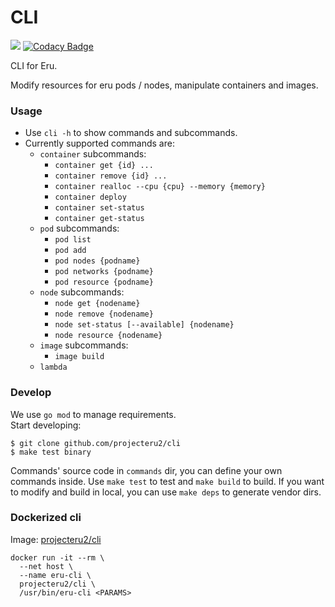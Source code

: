CLI
=====
![](https://github.com/projecteru2/cli/workflows/goreleaser/badge.svg)
[![Codacy Badge](https://app.codacy.com/project/badge/Grade/e9a4c445afb549fea950b4353197e859)](https://www.codacy.com/gh/projecteru2/cli?utm_source=github.com&amp;utm_medium=referral&amp;utm_content=projecteru2/cli&amp;utm_campaign=Badge_Grade)

CLI for Eru.

Modify resources for eru pods / nodes, manipulate containers and images.

### Usage

* Use `cli -h` to show commands and subcommands.
* Currently supported commands are:
	* `container` subcommands:
		* `container get {id} ...`
		* `container remove {id} ...`
		* `container realloc --cpu {cpu} --memory {memory}`
		* `container deploy`
        * `container set-status`
        * `container get-status`
	* `pod` subcommands:
		* `pod list`
		* `pod add`
		* `pod nodes {podname}`
		* `pod networks {podname}`
        * `pod resource {podname}`
	* `node` subcommands:
		* `node get {nodename}`
		* `node remove {nodename}`
		* `node set-status [--available] {nodename}`
        * `node resource {nodename}`
	* `image` subcommands:
		* `image build`
	* `lambda`

### Develop

We use `go mod` to manage requirements.  
Start developing:

```
$ git clone github.com/projecteru2/cli
$ make test binary
```

Commands' source code in `commands` dir, you can define your own commands inside. Use `make test` to test and `make build` to build. If you want to modify and build in local, you can use `make deps` to generate vendor dirs.

### Dockerized cli

Image: [projecteru2/cli](https://hub.docker.com/r/projecteru2/cli/)

```shell
docker run -it --rm \
  --net host \
  --name eru-cli \
  projecteru2/cli \
  /usr/bin/eru-cli <PARAMS>
```

